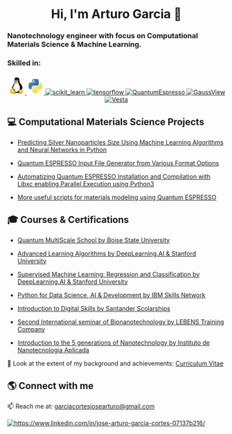 <h1 align="center">Hi, I'm Arturo Garcia 👋</h1>
<h3 align="left">Nanotechnology engineer with focus on Computational Materials Science & Machine Learning.</h3>

<h3 align="left">Skilled in:</h3>

<h3 align="center"></h3>
<p align="center"> <a href="https://www.linux.org/" target="_blank" rel="noreferrer"> <img src="https://raw.githubusercontent.com/devicons/devicon/master/icons/linux/linux-original.svg" alt="linux" width="40" height="40"/> </a> <a href="https://www.python.org" target="_blank" rel="noreferrer"> <img src="https://raw.githubusercontent.com/devicons/devicon/master/icons/python/python-original.svg" alt="python" width="40" height="40"/> </a> <a href="https://scikit-learn.org/" target="_blank" rel="noreferrer"> <img src="https://upload.wikimedia.org/wikipedia/commons/0/05/Scikit_learn_logo_small.svg" alt="scikit_learn" width="40" height="40"/> </a> <a href="https://www.tensorflow.org" target="_blank" rel="noreferrer"> <img src="https://www.vectorlogo.zone/logos/tensorflow/tensorflow-icon.svg" alt="tensorflow" width="40" height="40"/> </a> <a href="http://www.quantum-espresso.org/" target="_blank" rel="noreferrer"> <img src="https://www.quantum-espresso.org/wp-content/uploads/2022/03/quantum_ogo_ok.png" alt="QuantumEspresso" width="60" height="40"/> </a> <a href="https://lammpstube.com/2019/11/09/gaussview-software/" target="_blank" rel="noreferrer"> <img src="https://lammpstube.com/wp-content/uploads/2019/11/Gaussview-logo-1-3.jpg" alt="GaussView" width="70" height="50"/> </a> <a href="https://jp-minerals.org/vesta/en/" target="_blank" rel="noreferrer"> <img src="https://ma.issp.u-tokyo.ac.jp/wp-content/uploads/sites/3/2018/02/image_mini-2-3.png" alt="Vesta" width="40" height="40"/> </a> </p>

<h2>💻 Computational Materials Science Projects</h2>

- [Predicting Silver Nanoparticles Size Using Machine Learning Algorithms and Neural Networks in Python](https://github.com/Arturo-GarciaCortes/Ag-Nanoparticles-Size-Prediction-with-Machine-Learning.git)
  
- [Quantum ESPRESSO Input File Generator from Various Format Options](https://github.com/Arturo-GarciaCortes/Quantum-ESPRESSO-input-file-generator-from-cif-xyz-vasp-and-sdf-formats.git)
  
- [Automatizing Quantum ESPRESSO Installation and Compilation with Libxc enabling Parallel Execution using Python3](https://github.com/Arturo-GarciaCortes/Automatizing-Quantum-ESPRESSO-installation-and-configuration-enabling-parallel-excecution-and-Libxc.git)

- [More useful scripts for materials modeling using Quantum ESPRESSO]()

<h2>🎓 Courses & Certifications</h2>

- [Quantum MultiScale School by Boise State University](http://www.quantum-multiscale.org/q-ms-school-2024-program.html)

- [Advanced Learning Algorithms by DeepLearning.AI & Stanford University](https://drive.google.com/file/d/1Rsg8FgptcwTl5xn7r-pQHc7SVNF06U9V/view?usp=sharing)

- [Supervised Machine Learning: Regression and Classification by DeepLearning.AI & Stanford University](https://drive.google.com/file/d/1BzpukPOWcF09NunAimP-yOgXbtiHAfSC/view?usp=sharing)

- [Python for Data Science, AI & Development by IBM Skills Network](https://drive.google.com/file/d/1gh4IJJw7OOeYGuwhrm6ZWmirooaV8NDo/view?usp=sharing)

- [Introduction to Digital Skills by Santander Scolarships](https://drive.google.com/file/d/1mB8e3_UM3U3AjJPHF50Ft86FQdEIsqdn/view?usp=sharing)

- [Second International seminar of Bionanotechnology by LEBENS Training Company](https://drive.google.com/file/d/1p1UOjvH8y7ZcNBcjlMbJz-OSqd6StX6C/view?usp=sharing)

- [Introduction to the 5 generations of Nanotechnology by Instituto de Nanotecnologia Aplicada](https://drive.google.com/file/d/1PYfPHUZ5kdYfUropNCbftOZUmelv38QZ/view?usp=sharing)

📄 Look at the extent of my background and achievements: [Curriculum Vitae](https://drive.google.com/file/d/1HiAMa4oiPp1z2bXPGnwee2KfQ1QTN9OC/view?usp=sharing)

<h2>🌎 Connect with me</h2>

📫 Reach me at: garciacortesjosearturo@gmail.com

<p align="left">
<a href="https://www.linkedin.com/in/arturo-garcia-07137b216?lipi=urn%3Ali%3Apage%3Ad_flagship3_profile_view_base_contact_details%3BRnl4J3UBRL2w2pxiGS9AhQ%3D%3D" target="blank"><img align="center" src="https://raw.githubusercontent.com/rahuldkjain/github-profile-readme-generator/master/src/images/icons/Social/linked-in-alt.svg" alt="https://www.linkedin.com/in/jose-arturo-garcia-cortes-07137b216/" height="30" width="40" /></a>
</p>
